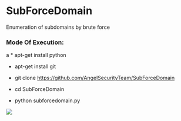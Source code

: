 # SubForceDomain
Enumeration of subdomains by brute force

<h3> Mode Of Execution: </h3>
a
* apt-get install python

* apt-get install git

* git clone https://github.com/AngelSecurityTeam/SubForceDomain

* cd SubForceDomain

* python subforcedomain.py

<img src="https://github.com/AngelSecurityTeam/SubForceDomain/blob/master/FOTOsub.png">
